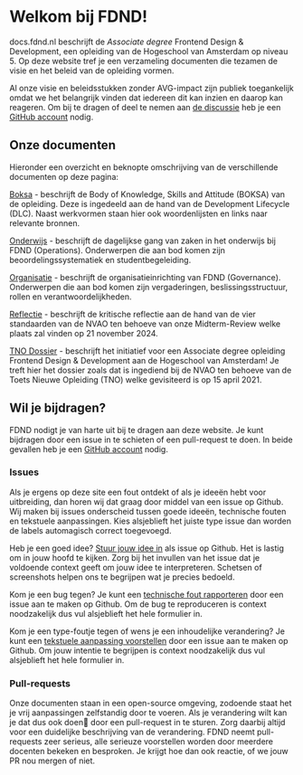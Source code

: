 # Welkom bij FDND!

docs.fdnd.nl beschrijft de _Associate degree_ Frontend Design & Development, een opleiding van de Hogeschool van Amsterdam op niveau 5. Op deze website tref je een verzameling documenten die tezamen de visie en het beleid van de opleiding vormen.

Al onze visie en beleidsstukken zonder AVG-impact zijn publiek toegankelijk omdat we het belangrijk vinden dat iedereen dit kan inzien en daarop kan reageren. Om bij te dragen of deel te nemen aan [de discussie](https://github.com/fdnd/docs.fdnd.nl/discussions) heb je een [GitHub account](https://github.com/) nodig.

## Onze documenten

Hieronder een overzicht en beknopte omschrijving van de verschillende documenten op deze pagina:

[Boksa](./boksa.html) - beschrijft de Body of Knowledge, Skills and Attitude (BOKSA) van de opleiding. Deze is ingedeeld aan de hand van de Development Lifecycle (DLC). Naast werkvormen staan hier ook woordenlijsten en links naar relevante bronnen.

[Onderwijs](./onderwijs.html) - beschrijft de dagelijkse gang van zaken in het onderwijs bij FDND (Operations). Onderwerpen die aan bod komen zijn beoordelingssystematiek en studentbegeleiding.

[Organisatie](./organisatie.html) - beschrijft de organisatieinrichting van FDND (Governance). Onderwerpen die aan bod komen zijn vergaderingen, beslissingsstructuur, rollen en verantwoordelijkheden.

[Reflectie](./reflectie.html) - beschrijft de kritische reflectie aan de hand van de vier standaarden van de NVAO ten behoeve van onze Midterm-Review welke plaats zal vinden op 21 november 2024.

[TNO Dossier](./TNO-dossier.html) - beschrijft het initiatief voor een Associate degree opleiding Frontend Design & Development aan de Hogeschool van Amsterdam! Je treft hier het dossier zoals dat is ingediend bij de NVAO ten behoeve van de Toets Nieuwe Opleiding (TNO)  welke gevisiteerd is op 15 april 2021.

<!--

## Navigeren

[Uitleg over de interface]

## Liever lezen als ePub?

[Uitleg over het downloaden van een ePub]

## Liever lezen op papier?

[Uitleg over het printen]

-->

## Wil je bijdragen?

FDND nodigt je van harte uit bij te dragen aan deze website. Je kunt bijdragen door een issue in te schieten of een pull-request te doen. In beide gevallen heb je een [GitHub account](https://github.com/) nodig.

### Issues

Als je ergens op deze site een fout ontdekt of als je ideeën hebt voor uitbreiding, dan horen wij dat graag door middel van een issue op Github. Wij maken bij issues onderscheid tussen goede ideeën, technische fouten en tekstuele aanpassingen. Kies alsjeblieft het juiste type issue dan worden de labels automagisch correct toegevoegd.

Heb je een goed idee? [Stuur jouw idee in](https://github.com/fdnd/docs.fdnd.nl/issues/new?assignees=&labels=enhancement&projects=&template=goed-idee.md&title=) als issue op Github. Het is lastig om in jouw hoofd te kijken. Zorg bij het invullen van het issue dat je voldoende context geeft om jouw idee te interpreteren. Schetsen of screenshots helpen ons te begrijpen wat je precies bedoeld.

Kom je een bug tegen? Je kunt een [technische fout rapporteren](https://github.com/fdnd/docs.fdnd.nl/issues/new?assignees=&labels=bug&projects=&template=fout-rapporteren.md&title=%5BFOUT%5D) door een issue aan te maken op Github. Om de bug te reproduceren is context noodzakelijk dus vul alsjeblieft het hele formulier in.

Kom je een type-foutje tegen of wens je een inhoudelijke verandering? Je kunt een [tekstuele aanpassing voorstellen](https://github.com/fdnd/docs.fdnd.nl/issues/new?assignees=&labels=tekstueel&projects=&template=tekstuele-aanpassing.md&title=%5Btekstueel%5D) door een issue aan te maken op Github. Om jouw intentie te begrijpen is context noodzakelijk dus vul alsjeblieft het hele formulier in.

### Pull-requests

Onze documenten staan in een open-source omgeving, zodoende staat het je vrij aanpassingen zelfstandig door te voeren. Als je verandering wilt kan je dat dus ook doen door een pull-request in te sturen. Zorg daarbij altijd voor een duidelijke beschrijving van de verandering. FDND neemt pull-requests zeer serieus, alle serieuze voorstellen worden door meerdere docenten bekeken en besproken. Je krijgt hoe dan ook reactie, of we jouw PR nou mergen of niet.




